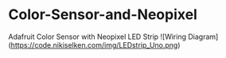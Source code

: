 # Color-Sensor-and-Neopixel
Adafruit Color Sensor with Neopixel LED Strip 
![Wiring Diagram] (https://code.nikiselken.com/img/LEDstrip_Uno.png)
